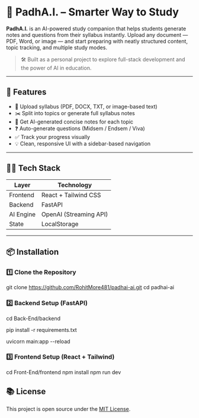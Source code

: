 # 📘 PadhA.I. – Smarter Way to Study

**PadhA.I.** is an AI-powered study companion that helps students generate notes and questions from their syllabus instantly. Upload any document — PDF, Word, or image — and start preparing with neatly structured content, topic tracking, and multiple study modes.

> 🛠️ Built as a personal project to explore full-stack development and the power of AI in education.

---

## 🚀 Features

- 📄 Upload syllabus (PDF, DOCX, TXT, or image-based text)
- ✂️ Split into topics or generate full syllabus notes
- 🧠 Get AI-generated concise notes for each topic
- ❓ Auto-generate questions (Midsem / Endsem / Viva)
- ✅ Track your progress visually
- 💡 Clean, responsive UI with a sidebar-based navigation

---

## 🧑‍💻 Tech Stack

| Layer     | Technology           |
|-----------|----------------------|
| Frontend  | React + Tailwind CSS |
| Backend   | FastAPI              |
| AI Engine | OpenAI (Streaming API) |
| State     | LocalStorage         |

---

## 📦 Installation


### 1️⃣ Clone the Repository

git clone https://github.com/RohitMore481/padhai-ai.git
cd padhai-ai

###  2️⃣ Backend Setup (FastAPI)

cd Back-End/backend

pip install -r requirements.txt

uvicorn main:app --reload

### 3️⃣ Frontend Setup (React + Tailwind)

cd Front-End/frontend
npm install
npm run dev


## 📚 License

This project is open source under the [MIT License](LICENSE).






